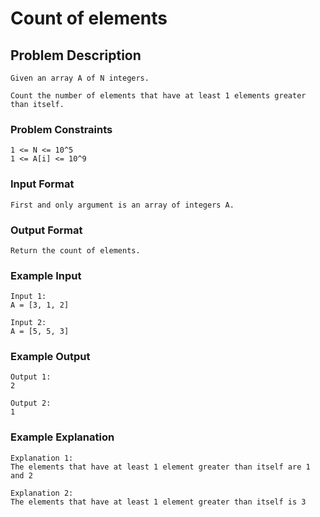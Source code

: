 # Count of elements

## Problem Description
````
Given an array A of N integers.

Count the number of elements that have at least 1 elements greater than itself.
````

### Problem Constraints
````
1 <= N <= 10^5
1 <= A[i] <= 10^9    
````

### Input Format
````
First and only argument is an array of integers A.
````

### Output Format
````
Return the count of elements.
````

### Example Input
````
Input 1:
A = [3, 1, 2]

Input 2:
A = [5, 5, 3]
````

### Example Output
````
Output 1:
2

Output 2:
1
````

### Example Explanation
````
Explanation 1:
The elements that have at least 1 element greater than itself are 1 and 2

Explanation 2:
The elements that have at least 1 element greater than itself is 3
````